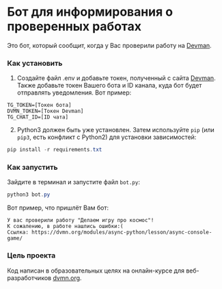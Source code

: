 # Бот для информирования о проверенных работах

Это бот, который сообщит, когда у Вас проверили работу на [Devman](https://dvmn.org).

### Как установить

1. Создайте файл .env и добавьте токен, полученный с сайта [Devman](https://dvmn.org/api/docs/). Также добавьте токен Вашего бота и ID канала, куда бот будет отправлять уведомления. Вот пример:
```
TG_TOKEN=[Токен бота]
DVMN_TOKEN=[Токен Devman]
TG_CHAT_ID=[ID чата]
```

2. Python3 должен быть уже установлен. 
Затем используйте `pip` (или `pip3`, есть конфликт с Python2) для установки зависимостей:
```powershell
pip install -r requirements.txt
```


### Как запустить

Зайдите в терминал и запустите файл `bot.py`:
```powershell
python3 bot.py
```

Вот пример, что пришлёт Вам бот:
```
У вас проверили работу "Делаем игру про космос"!
К сожалению, в работе нашлись ошибки:(
Ссылка: https://dvmn.org/modules/async-python/lesson/async-console-game/
```

### Цель проекта

Код написан в образовательных целях на онлайн-курсе для веб-разработчиков [dvmn.org](https://dvmn.org/).
